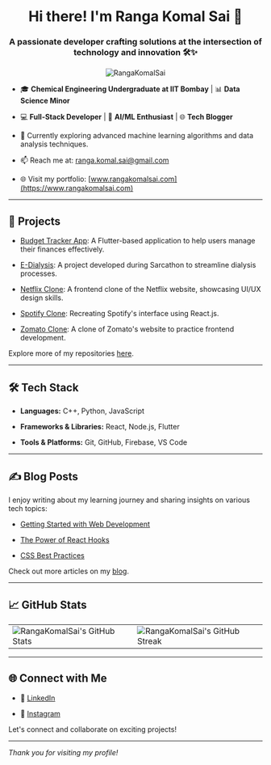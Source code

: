 <h1 align="center">Hi there! I'm Ranga Komal Sai 👋</h1>
<h3 align="center">A passionate developer crafting solutions at the intersection of technology and innovation 🛠️✨</h3>

<p align="center">
  <img src="https://komarev.com/ghpvc/?username=RangaKomalSai&label=Profile%20views&color=0e75b6&style=flat" alt="RangaKomalSai" />
</p>

- 🎓 **Chemical Engineering Undergraduate at IIT Bombay** | 📊 **Data Science Minor**

- 💻 **Full-Stack Developer** | 🤖 **AI/ML Enthusiast** | 🌐 **Tech Blogger**

- 🌱 Currently exploring advanced machine learning algorithms and data analysis techniques.

- 📫 Reach me at: [ranga.komal.sai@gmail.com](mailto:ranga.komal.sai@gmail.com)

- 🌐 Visit my portfolio: [www.rangakomalsai.com](https://www.rangakomalsai.com)

---

## 🚀 Projects

- [Budget Tracker App](https://github.com/RangaKomalSai/Budget-Tracker-App): A Flutter-based application to help users manage their finances effectively.

- [E-Dialysis](https://github.com/RangaKomalSai/E-Dialysis): A project developed during Sarcathon to streamline dialysis processes.

- [Netflix Clone](https://github.com/RangaKomalSai/netflix-clone): A frontend clone of the Netflix website, showcasing UI/UX design skills.

- [Spotify Clone](https://github.com/RangaKomalSai/spotify-clone): Recreating Spotify's interface using React.js.

- [Zomato Clone](https://github.com/RangaKomalSai/zomato-clone): A clone of Zomato's website to practice frontend development.

Explore more of my repositories [here](https://github.com/RangaKomalSai?tab=repositories).

---

## 🛠️ Tech Stack

- **Languages:** C++, Python, JavaScript

- **Frameworks & Libraries:** React, Node.js, Flutter

- **Tools & Platforms:** Git, GitHub, Firebase, VS Code

---

## ✍️ Blog Posts

I enjoy writing about my learning journey and sharing insights on various tech topics:

- [Getting Started with Web Development](https://rangakomalsai.com/blog-post-1)

- [The Power of React Hooks](https://rangakomalsai.com/blog-post-2)

- [CSS Best Practices](https://rangakomalsai.com/blog-post-3)

Check out more articles on my [blog](https://rangakomalsai.com/blog).

---

## 📈 GitHub Stats

<table>
  <tr>
    <td><img src="https://github-readme-stats.vercel.app/api?username=RangaKomalSai&show_icons=true&theme=radical&hide_border=true" alt="RangaKomalSai's GitHub Stats" /></td>
    <td><img src="https://github-readme-streak-stats.herokuapp.com?user=RangaKomalSai&theme=radical&hide_border=true" alt="RangaKomalSai's GitHub Streak" /></td>
  </tr>
</table>

---

## 🌐 Connect with Me

- 💼 [LinkedIn](https://www.linkedin.com/in/komal-sai-ranga)

- 📸 [Instagram](https://www.instagram.com/komalsai_05)

Let's connect and collaborate on exciting projects!

---

*Thank you for visiting my profile!*

